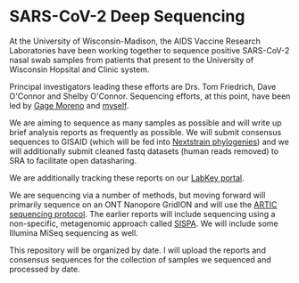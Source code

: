 # SARS-CoV-2 Deep Sequencing 

At the University of Wisconsin-Madison, the AIDS Vaccine Research Laboratories have been working together to sequence positive SARS-CoV-2 nasal swab samples from patients that present to the University of Wisconsin Hopsital and Clinic system.

Principal investigators leading these efforts are Drs. Tom Friedrich, Dave O'Connor and Shelby O'Connor. Sequencing efforts, at this point, have been led by [Gage Moreno](https://twitter.com/GageKMoreno) and [myself](https://twitter.com/KATarinambraun). 

We are aiming to sequence as many samples as possible and will write up brief analysis reports as frequently as possible. We will submit consensus sequences to GISAID (which will be fed into [Nextstrain phylogenies](https://nextstrain.org/ncov)) and we will additionally submit cleaned fastq datasets (human reads removed) to SRA to facilitate open datasharing. 

We are additionally tracking these reports on our [LabKey portal](https://openresearch.labkey.com/wiki/ZEST/Ncov/page.view?name=sars-cov-2-sequencing). 

We are sequencing via a number of methods, but moving forward will primarily sequence on an ONT Nanopore GridION and will use the [ARTIC sequencing protocol](https://artic.network/ncov-2019). The earlier reports will include sequencing using a non-specific, metagenomic approach called [SISPA](https://www.protocols.io/view/sequence-independent-single-primer-amplification-o-bb3miqk6). We will include some Illumina MiSeq sequencing as well. 

This repository will be organized by date. I will upload the reports and consensus sequences for the collection of samples we sequenced and processed by date. 

